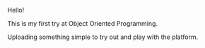 Hello!

This is my first try at Object Oriented Programming.

Uploading something simple to try out and play with the platform.